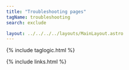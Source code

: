 ```yaml
---
title: "Troubleshooting pages"
tagName: troubleshooting
search: exclude

layout: ../../../../layouts/MainLayout.astro
---
```


{% include taglogic.html %}

{% include links.html %}
